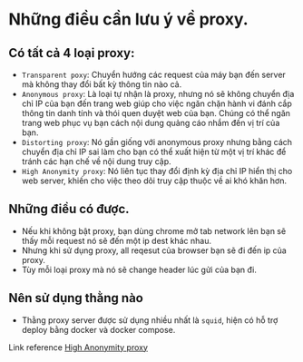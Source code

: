 # Những điều cần lưu ý về proxy.

## Có tất cả 4 loại proxy:

- `Transparent poxy`: Chuyển hướng các request của máy bạn đến server mà không thay đổi bất kỳ thông tin nào cả.
- `Anonymous proxy`: Là loại tự nhận là proxy, nhưng nó sẽ không chuyển địa chỉ IP của bạn đến trang web giúp cho việc ngăn chặn hành vi đánh cắp thông tin danh tính và thói quen duyệt web của bạn. Chúng có thể ngăn trang web phục vụ bạn cách nội dung quảng cáo nhắm đến vị trí của bạn.
- `Distorting proxy`: Nó gần giống với anonymous proxy nhưng bằng cách chuyển địa chỉ IP sai làm cho bạn có thể xuất hiện từ một vị trí khác để tránh các hạn chế về nội dung truy cập.
- `High Anonymity proxy`: Nó liên tục thay đổi định kỳ địa chỉ IP hiển thị cho web server, khiến cho việc theo dõi truy cập thuộc về ai khó khăn hơn.

## Những điều có được.

- Nếu khi không bật proxy, bạn dùng chrome mở tab network lên bạn sẽ thấy mỗi request nó sẽ đến một ip dest khác nhau.
- Nhưng khi sử dụng proxy, all reqesut của browser bạn sẽ đi đến ip của proxy.
- Tùy mỗi loại proxy mà nó sẽ change header lúc gửi của bạn đi.

## Nên sử dụng thằng nào

- Thằng proxy server được sử dụng nhiều nhất là `squid`, hiện có hỗ trợ deploy bằng docker và docker compose.

Link reference [High Anonymity proxy](https://www.metahackers.pro/setup-high-anonymous-elite-proxy/)
